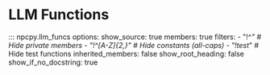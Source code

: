 # LLM Functions

::: npcpy.llm_funcs
    options:
      show_source: true
      members: true
      filters:
        - "!^_"          # Hide private members
        - "!^[A-Z]{2,}"  # Hide constants (all-caps)
        - "!test_"       # Hide test functions
      inherited_members: false
      show_root_heading: false
      show_if_no_docstring: true